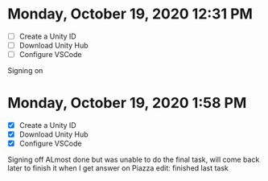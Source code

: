 # Monday, October 19, 2020 12:31 PM
- [ ] Create a Unity ID
- [ ] Download Unity Hub
- [ ] Configure VSCode

Signing on

# Monday, October 19, 2020 1:58 PM
- [x] Create a Unity ID
- [x] Download Unity Hub
- [x] Configure VSCode

Signing off
ALmost done but was unable to do the final task, will come back later to finish it when I get answer on Piazza
edit: finished last task